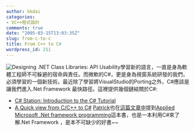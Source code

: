```yaml
---
author: kkdai
categories:
- VC++程式設計
comments: true
date: "2005-03-15T13:03:35Z"
slug: from-c-to-c
title: From C++ to C#
wordpress_id: 211
---
```


![Designing .NET Class Libraries: API Usability](http://msdn.microsoft.com/netframework/art/NETFw.jpg)學習新的語言，一直是身為軟體工程師不可躲避的宿命與責任。而微軟的C#，更是身為視窗系統研發的我們，必須學習的一個新技術。最近除了學習將VisualStudio的Porting之外，C#應該是讓我們進入.Net Framework 最快路徑。這裡提供幾個鏈結關於C#:

  * [C# Station: Introduction to the C# Tutorial](http://www.csharp-station.com/Tutorial.aspx)
  * [A Quick view from C/C++ to C#](http://www.csharphelp.com/archives/archive118.html)
[Patrick](http://baby.homeip.net/patrick/)也在[這篇文章中](http://baby.homeip.net/patrick/archives/2003/05/applied_microso.php)提到[Applied Microsoft .Net framework programming](http://www.amazon.com/exec/obidos/tg/detail/-/0735614229/ref=ord_cart_shr/103-9970321-9491862?%5Fencoding=UTF8&m=ATVPDKIKX0DER&v=glance)這本書，也是一本利用C#來了解.Net Framework ，是本不可缺少的好書~~  

